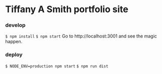 # Tiffany A Smith portfolio site

### develop
`$ npm install`
`$ npm start`
Go to http://localhost:3001 and see the magic happen.

### deploy
`$ NODE_ENV=production npm start`
`$ npm run dist`
